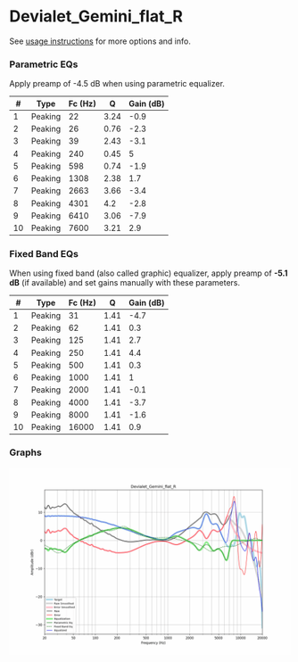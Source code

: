 # Devialet_Gemini_flat_R
See [usage instructions](https://github.com/jaakkopasanen/AutoEq#usage) for more options and info.

### Parametric EQs
Apply preamp of -4.5 dB when using parametric equalizer.

|   # | Type    |   Fc (Hz) |    Q |   Gain (dB) |
|-----|---------|-----------|------|-------------|
|   1 | Peaking |        22 | 3.24 |        -0.9 |
|   2 | Peaking |        26 | 0.76 |        -2.3 |
|   3 | Peaking |        39 | 2.43 |        -3.1 |
|   4 | Peaking |       240 | 0.45 |         5   |
|   5 | Peaking |       598 | 0.74 |        -1.9 |
|   6 | Peaking |      1308 | 2.38 |         1.7 |
|   7 | Peaking |      2663 | 3.66 |        -3.4 |
|   8 | Peaking |      4301 | 4.2  |        -2.8 |
|   9 | Peaking |      6410 | 3.06 |        -7.9 |
|  10 | Peaking |      7600 | 3.21 |         2.9 |

### Fixed Band EQs
When using fixed band (also called graphic) equalizer, apply preamp of **-5.1 dB** (if available) and set gains manually with these parameters.

|   # | Type    |   Fc (Hz) |    Q |   Gain (dB) |
|-----|---------|-----------|------|-------------|
|   1 | Peaking |        31 | 1.41 |        -4.7 |
|   2 | Peaking |        62 | 1.41 |         0.3 |
|   3 | Peaking |       125 | 1.41 |         2.7 |
|   4 | Peaking |       250 | 1.41 |         4.4 |
|   5 | Peaking |       500 | 1.41 |         0.3 |
|   6 | Peaking |      1000 | 1.41 |         1   |
|   7 | Peaking |      2000 | 1.41 |        -0.1 |
|   8 | Peaking |      4000 | 1.41 |        -3.7 |
|   9 | Peaking |      8000 | 1.41 |        -1.6 |
|  10 | Peaking |     16000 | 1.41 |         0.9 |

### Graphs
![](./Devialet_Gemini_flat_R.png)
